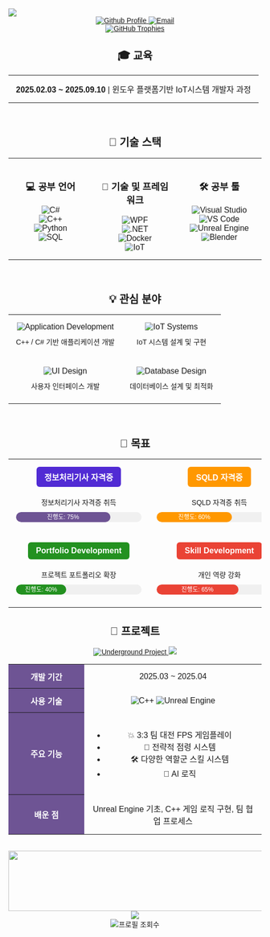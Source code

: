 <!-- GitHub 프로필용 마크다운 -->

<img src="https://capsule-render.vercel.app/api?type=waving&height=180&color=0:6E5494,50:8A63B4,100:4B367C&text=DHJJJS&fontColor=ffffff&fontSize=70&animation=twinkling&fontAlignY=35" />
  
  <!-- 연락처 정보 -->
<div align="center">
    <a href="https://github.com/DHJJJS">
      <img src="https://img.shields.io/badge/Github-DHJJJS-6E5494?style=for-the-badge&logo=github" alt="Github Profile">
    <a href="mailto:sjdldi123@gmail.com">
      <img src="https://img.shields.io/badge/Email-sjdldi123%40gmail.com-EA4335?style=for-the-badge&logo=gmail" alt="Email">
</div>

<div align="center">
  <!-- 트로피 섹션 -->
  <a href="https://github.com/ryo-ma/github-profile-trophy">
    <img src="https://github-profile-trophy.vercel.app/?username=DHJJJS&theme=flat&column=4&margin-w=15&margin-h=15&no-bg=false&no-frame=false" alt="GitHub Trophies" />
  </a>


<br>

## 🎓 교육

<div align="center">
  <table>
    <tr>
      <td align="center">
        <b>2025.02.03 ~ 2025.09.10</b> | 윈도우 플랫폼기반 IoT시스템 개발자 과정
      </td>
    </tr>
  </table>
</div>

<br>

## 🔧 기술 스택

<div align="center">
  <table>
    <tr>
      <td align="center" width="33%">
        <h3>💻 공부 언어</h3>
        <img src="https://img.shields.io/badge/C%23-239120?style=for-the-badge&logo=c-sharp&logoColor=white" alt="C#"/><br>
        <img src="https://img.shields.io/badge/C++-00599C?style=for-the-badge&logo=cplusplus&logoColor=white" alt="C++"/><br>
        <img src="https://img.shields.io/badge/Python-3776AB?style=for-the-badge&logo=python&logoColor=white" alt="Python"/><br>
        <img src="https://img.shields.io/badge/SQL-4479A1?style=for-the-badge&logo=mysql&logoColor=white" alt="SQL"/>
      </td>
      <td align="center" width="33%">
        <h3>🔧 기술 및 프레임워크</h3>
        <img src="https://img.shields.io/badge/WPF-0078D6?style=for-the-badge&logo=windows&logoColor=white" alt="WPF"/><br>
        <img src="https://img.shields.io/badge/.NET-512BD4?style=for-the-badge&logo=dotnet&logoColor=white" alt=".NET"/><br>
        <img src="https://img.shields.io/badge/Docker-2496ED?style=for-the-badge&logo=docker&logoColor=white" alt="Docker"/><br>
        <img src="https://img.shields.io/badge/IoT-00979D?style=for-the-badge&logo=arduino&logoColor=white" alt="IoT"/>
      </td>
      <td align="center" width="33%">
        <h3>🛠️ 공부 툴</h3>
        <img src="https://img.shields.io/badge/Visual_Studio-5C2D91?style=for-the-badge&logo=visual%20studio&logoColor=white" alt="Visual Studio"/><br>
        <img src="https://img.shields.io/badge/VS_Code-007ACC?style=for-the-badge&logo=visual%20studio%20code&logoColor=white" alt="VS Code"/><br>
        <img src="https://img.shields.io/badge/Unreal-0E1128?style=for-the-badge&logo=unreal-engine&logoColor=white" alt="Unreal Engine"/><br>
        <img src="https://img.shields.io/badge/Blender-F5792A?style=for-the-badge&logo=blender&logoColor=white" alt="Blender"/>
      </td>
    </tr>
  </table>
</div>

<br>

## 💡 관심 분야

<div align="center">
  <table>
    <tr>
      <td align="center">
        <img src="https://img.shields.io/badge/Application-Development-6E5494?style=for-the-badge" alt="Application Development"/>
        <p>C++ / C# 기반 애플리케이션 개발</p>
      </td>
      <td align="center">
        <img src="https://img.shields.io/badge/IoT-Systems-00979D?style=for-the-badge" alt="IoT Systems"/>
        <p>IoT 시스템 설계 및 구현</p>
      </td>
    </tr>
    <tr>
      <td align="center">
        <img src="https://img.shields.io/badge/UI-Design-0078D6?style=for-the-badge" alt="UI Design"/>
        <p>사용자 인터페이스 개발</p>
      </td>
      <td align="center">
        <img src="https://img.shields.io/badge/Database-Design-4479A1?style=for-the-badge" alt="Database Design"/>
        <p>데이터베이스 설계 및 최적화</p>
      </td>
    </tr>
  </table>
</div>

<br>

## 🎯 목표

<!DOCTYPE html>
<html lang="ko">
<head>
  <meta charset="UTF-8">
  <meta name="viewport" content="width=device-width, initial-scale=1.0">
  <title>자격증 진행 상황</title>
  <style>
    body {
      font-family: 'Arial', sans-serif;
      margin: 0;
      padding: 20px;
    }
    
    .container {
      max-width: 800px;
      margin: 0 auto;
    }
    
    table {
      width: 100%;
      border-collapse: collapse;
    }
    
    td {
      padding: 15px;
      text-align: center;
      vertical-align: top;
    }
    
    .badge {
      display: inline-block;
      padding: 8px 16px;
      border-radius: 6px;
      font-weight: bold;
      color: white;
      margin-bottom: 10px;
    }
    
    .info-badge {
      background-color: #512BD4;
    }
    
    .sqld-badge {
      background-color: #FF9800;
    }
    
    .portfolio-badge {
      background-color: #239120;
    }
    
    .skill-badge {
      background-color: #EA4335;
    }
    
    p {
      margin: 10px 0;
      font-size: 14px;
    }
    
    .progress-container {
      width: 250px;
      height: 20px;
      background-color: #f0f0f0;
      border-radius: 10px;
      margin: 10px auto;
      overflow: hidden;
    }
    
    .progress-bar {
      height: 100%;
      border-radius: 10px;
      color: white;
      text-align: center;
      line-height: 20px;
      font-size: 12px;
      transition: width 1s ease;
    }
    
    .progress-info {
      background-color: #6E5494;
      width: 75%;
    }
    
    .progress-sqld {
      background-color: #FF9800;
      width: 60%;
    }
    
    .progress-portfolio {
      background-color: #239120;
      width: 40%;
    }
    
    .progress-skill {
      background-color: #EA4335;
      width: 65%;
    }
  </style>
</head>
<body>
  <div class="container">
    <table>
      <tr>
        <td>
          <div class="badge info-badge">정보처리기사 자격증</div>
          <p>정보처리기사 자격증 취득</p>
          <div class="progress-container">
            <div class="progress-bar progress-info">진행도: 75%</div>
          </div>
        </td>
        <td>
          <div class="badge sqld-badge">SQLD 자격증</div>
          <p>SQLD 자격증 취득</p>
          <div class="progress-container">
            <div class="progress-bar progress-sqld">진행도: 60%</div>
          </div>
        </td>
      </tr>
      <tr>
        <td>
          <div class="badge portfolio-badge">Portfolio Development</div>
          <p>프로젝트 포트폴리오 확장</p>
          <div class="progress-container">
            <div class="progress-bar progress-portfolio">진행도: 40%</div>
          </div>
        </td>
        <td>
          <div class="badge skill-badge">Skill Development</div>
          <p>개인 역량 강화</p>
          <div class="progress-container">
            <div class="progress-bar progress-skill">진행도: 65%</div>
          </div>
        </td>
      </tr>
    </table>
  </div>
</body>
</html>


## 🚀 프로젝트

<div align="center">
  <a href="https://github.com/Pknu-IoT-ifteam/UnderGround">
    <img src="https://img.shields.io/badge/Underground-C++%20Game%20Project-6E5494?style=for-the-badge&logo=github" alt="Underground Project"/>
  </a>

  <a href="https://github.com/Pknu-IoT-ifteam/UnderGround">
    <img src="https://github-readme-stats.vercel.app/api/pin/?username=Pknu-IoT-ifteam&repo=UnderGround&hide_border=false&bg_color=ffffff&title_color=6E5494&text_color=333333&icon_color=6E5494&border_color=e4e2e2&border_radius=10"/>
  </a>

  <table>
    <tr>
      <th align="center" width="30%" style="background-color:#6E5494; color:white;">
        개발 기간
      </th>
      <td align="center">
        2025.03 ~ 2025.04
      </td>
    </tr>
    <tr>
      <th align="center" width="30%" style="background-color:#6E5494; color:white;">
        사용 기술
      </th>
      <td align="center">
        <img src="https://img.shields.io/badge/C++-00599C?style=flat-square&logo=cplusplus&logoColor=white" alt="C++"/>
        <img src="https://img.shields.io/badge/Unreal-0E1128?style=flat-square&logo=unreal-engine&logoColor=white" alt="Unreal Engine"/>
      </td>
    </tr>
    <tr>
      <th align="center" width="30%" style="background-color:#6E5494; color:white;">
        주요 기능
      </th>
      <td align="left">
        <ul>
          <li>💥 3:3 팀 대전 FPS 게임플레이</li>
          <li>🎯 전략적 점령 시스템</li>
          <li>🛠️ 다양한 역할군 스킬 시스템</li>
          <li>🤖 AI 로직</li>
        </ul>
      </td>
    </tr>
    <tr>
      <th align="center" width="30%" style="background-color:#6E5494; color:white;">
        배운 점
      </th>
      <td align="left">
        Unreal Engine 기초, C++ 게임 로직 구현, 팀 협업 프로세스
      </td>
    </tr>
  </table>
</div>

<br>

<!-- 깃 애니멀 -->
<div align="center">
  <a href="https://www.gitanimals.org/en_US?utm_medium=image&utm_source=DHJJJS&utm_content=line">
    <img
      src="https://render.gitanimals.org/lines/DHJJJS?pet-id=712887199515137247"
      width="600"
      height="120"
    />
  </a>
</div>

<!-- 바닥글 -->
<div align="center">
  <img src="https://capsule-render.vercel.app/api?type=waving&height=100&section=footer&color=0:6E5494,100:4B367C&fontSize=90&animation=fadeIn"/>
  <br>
  <img src="https://komarev.com/ghpvc/?username=DHJJJS&style=flat-square&color=6E5494" alt="프로필 조회수" />
</div>
